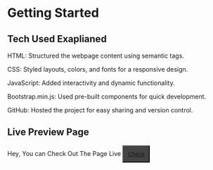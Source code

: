 <h1>Getting Started</h1>
<h2>Tech Used Exaplianed</h2>
<p>HTML: Structured the webpage content using semantic tags.</p>
<p>CSS: Styled layouts, colors, and fonts for a responsive design.</p>
<p>JavaScript: Added interactivity and dynamic functionality.</p>
<p>Bootstrap.min.js: Used pre-built components for quick development.</p>
<p>GitHub: Hosted the project for easy sharing and version control.</p>
<h2>Live Preview Page</h2>
<p>Hey, You can Check Out The Page Live <button style="color:#fff; background:#444; padding:10px;"><a href="https://mujahidbcs92.github.io/intr-task-hogarth/" target="_blank">Check</a></button></p>
